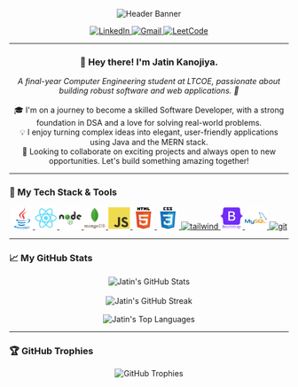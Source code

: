 <!-- Header Banner -->
<p align="center">
  <img src="https://raw.githubusercontent.com/Jatin2004-code/Jatin2004-code/main/assets/header.png" alt="Header Banner"/>
</p>

<!-- Social Media Badges -->
<div align="center">
  <a href="https://www.linkedin.com/in/jatin-kanojiya-72a11331b/">
    <img src="https://img.shields.io/badge/LinkedIn-0077B5?style=for-the-badge&logo=linkedin&logoColor=white" alt="LinkedIn"/>
  </a>
  <a href="mailto:jatinkanoujiya8@gmail.com">
    <img src="https://img.shields.io/badge/Gmail-D14836?style=for-the-badge&logo=gmail&logoColor=white" alt="Gmail"/>
  </a>
  <a href="https://leetcode.com/u/YOUR_LEETCODE_USERNAME/">
    <img src="https://img.shields.io/badge/-LeetCode-FFA116?style=for-the-badge&logo=LeetCode&logoColor=black" alt="LeetCode"/>
  </a>
</div>

---

### <p align="center">👋 Hey there! I'm Jatin Kanojiya.</p>

<p align="center">
  <em>A final-year Computer Engineering student at LTCOE, passionate about building robust software and web applications. 🚀</em>
  <br/>
  <br/>
  🎓 I'm on a journey to become a skilled Software Developer, with a strong foundation in DSA and a love for solving real-world problems.
  <br/>
  💡 I enjoy turning complex ideas into elegant, user-friendly applications using Java and the MERN stack.
  <br/>
  🤝 Looking to collaborate on exciting projects and always open to new opportunities. Let's build something amazing together!
</p>

---

### 🚀 My Tech Stack & Tools

<p align="center">
  <a href="https://www.java.com" target="_blank" rel="noreferrer"> <img src="https://raw.githubusercontent.com/devicons/devicon/master/icons/java/java-original.svg" alt="java" width="40" height="40"/> </a>
  <a href="https://reactjs.org/" target="_blank" rel="noreferrer"> <img src="https://raw.githubusercontent.com/devicons/devicon/master/icons/react/react-original.svg" alt="react" width="40" height="40"/> </a>
  <a href="https://nodejs.org" target="_blank" rel="noreferrer"> <img src="https://raw.githubusercontent.com/devicons/devicon/master/icons/nodejs/nodejs-original-wordmark.svg" alt="nodejs" width="40" height="40"/> </a>
  <a href="https://www.mongodb.com/" target="_blank" rel="noreferrer"> <img src="https://raw.githubusercontent.com/devicons/devicon/master/icons/mongodb/mongodb-original-wordmark.svg" alt="mongodb" width="40" height="40"/> </a>
  <a href="https://developer.mozilla.org/en-US/docs/Web/JavaScript" target="_blank" rel="noreferrer"> <img src="https://raw.githubusercontent.com/devicons/devicon/master/icons/javascript/javascript-original.svg" alt="javascript" width="40" height="40"/> </a>
  <a href="https://www.w3.org/html/" target="_blank" rel="noreferrer"> <img src="https://raw.githubusercontent.com/devicons/devicon/master/icons/html5/html5-original-wordmark.svg" alt="html5" width="40" height="40"/> </a>
  <a href="https://www.w3schools.com/css/" target="_blank" rel="noreferrer"> <img src="https://raw.githubusercontent.com/devicons/devicon/master/icons/css3/css3-original-wordmark.svg" alt="css3" width="40" height="40"/> </a>
  <a href="https://tailwindcss.com/" target="_blank" rel="noreferrer"> <img src="https://www.vectorlogo.zone/logos/tailwindcss/tailwindcss-icon.svg" alt="tailwind" width="40" height="40"/> </a>
  <a href="https://getbootstrap.com" target="_blank" rel="noreferrer"> <img src="https://raw.githubusercontent.com/devicons/devicon/master/icons/bootstrap/bootstrap-plain-wordmark.svg" alt="bootstrap" width="40" height="40"/> </a>
  <a href="https://www.mysql.com/" target="_blank" rel="noreferrer"> <img src="https://raw.githubusercontent.com/devicons/devicon/master/icons/mysql/mysql-original-wordmark.svg" alt="mysql" width="40" height="40"/> </a>
  <a href="https://git-scm.com/" target="_blank" rel="noreferrer"> <img src="https://www.vectorlogo.zone/logos/git-scm/git-scm-icon.svg" alt="git" width="40" height="40"/> </a>
</p>

---

### 📈 My GitHub Stats

<p align="center">
  <img align="center" src="https://github-readme-stats.vercel.app/api?username=Jatin2004-code&show_icons=true&locale=en&theme=dracula&hide_border=true" alt="Jatin's GitHub Stats" />
  <br/><br/>
  <img align="center" src="https://github-readme-streak-stats.vercel.app/?user=Jatin2004-code&theme=dracula&hide_border=true" alt="Jatin's GitHub Streak" />
</p>

<p align="center">
  <img align="center" src="https://github-readme-stats.vercel.app/api/top-langs?username=Jatin2004-code&show_icons=true&locale=en&layout=compact&theme=dracula&hide_border=true" alt="Jatin's Top Languages" />
</p>

---

### 🏆 GitHub Trophies

<p align="center">
  <img src="https://github-profile-trophy.vercel.app/?username=Jatin2004-code&theme=dracula&no-frame=true&no-bg=true&margin-w=4" alt="GitHub Trophies"/>
</p>
